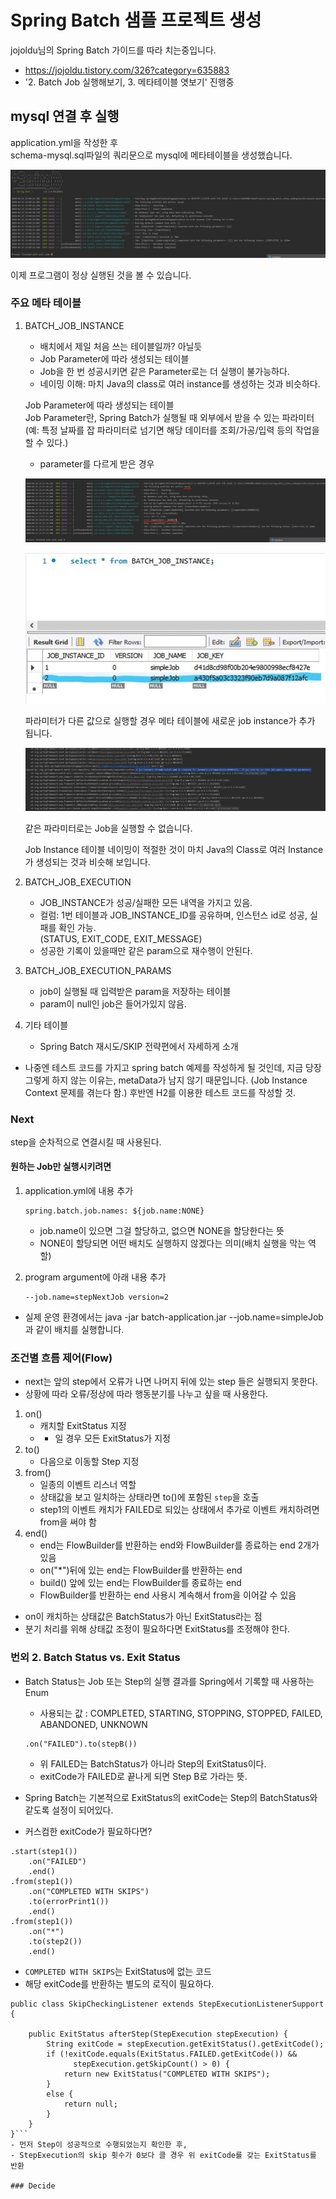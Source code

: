 # Spring Batch 샘플 프로젝트 생성
jojoldu님의 Spring Batch 가이드를 따라 치는중입니다.  
- https://jojoldu.tistory.com/326?category=635883
- '2. Batch Job 실행해보기, 3. 메타테이블 엿보기' 진행중


## mysql 연결 후 실행
  
application.yml을 작성한 후  
schema-mysql.sql파일의 쿼리문으로 mysql에 메타테이블을 생성했습니다.

![run_success_1.jpg](./image/run_success_1.jpg)

이제 프로그램이 정상 실행된 것을 볼 수 있습니다.

### 주요 메타 테이블

1. BATCH_JOB_INSTANCE  
    - 배치에서 제일 처음 쓰는 테이블일까? 아닐듯
    - Job Parameter에 따라 생성되는 테이블
    - Job을 한 번 성공시키면 같은 Parameter로는 더 실행이 불가능하다.
    - 네이밍 이해: 마치 Java의 class로 여러 instance를 생성하는 것과 비슷하다.
    
    Job Parameter에 따라 생성되는 테이블  
    Job Parameter란, Spring Batch가 실행될 때 외부에서 받을 수 있는 파라미터  
    (예: 특정 날짜를 잡 파라미터로 넘기면 해당 데이터를 조회/가공/입력 등의 작업을 할 수 있다.)  
    
    - parameter를 다르게 받은 경우
    
    ![run_success_2.jpg](./image/run_success_2.jpg)
    
    ![run_success_3.jpg](./image/run_success_3.jpg)
    
    파라미터가 다른 값으로 실행할 경우 메타 테이블에 새로운 job instance가 추가 됩니다.
     
     ![run_success_4.jpg](./image/run_success_4.jpg)
    
    같은 파라미터로는 Job을 실행할 수 없습니다.
    
    Job Instance 테이블 네이밍이 적절한 것이
    마치 Java의 Class로 여러 Instance가 생성되는 것과 비슷해 보입니다.

2. BATCH_JOB_EXECUTION
    - JOB_INSTANCE가 성공/실패한 모든 내역을 가지고 있음.
    - 컬럼: 1번 테이블과 JOB_INSTANCE_ID를 공유하며, 인스턴스 id로 성공, 실패를 확인 가능.  
      (STATUS, EXIT_CODE, EXIT_MESSAGE)
    - 성공한 기록이 있을때만 같은 param으로 재수행이 안된다.

3. BATCH_JOB_EXECUTION_PARAMS
    - job이 실행될 때 입력받은 param을 저장하는 테이블
    - param이 null인 job은 들어가있지 않음.

4. 기타 테이블
    - Spring Batch 재시도/SKIP 전략편에서 자세하게 소개

- 나중엔 테스트 코드를 가지고 spring batch 예제를 작성하게 될 것인데,
  지금 당장 그렇게 하지 않는 이유는, metaData가 남지 않기 때문입니다.
  (Job Instance Context 문제를 겪는다 함.)
  후반엔 H2를 이용한 테스트 코드를 작성할 것.
  
  

### Next
step을 순차적으로 연결시킬 때 사용된다.

#### 원하는 Job만 실행시키려면
1. application.yml에 내용 추가
    ```
    spring.batch.job.names: ${job.name:NONE}
    ```
    - job.name이 있으면 그걸 할당하고, 없으면 NONE을 할당한다는 뜻
    - NONE이 할당되면 어떤 배치도 실행하지 않겠다는 의미(배치 실행을 막는 역할)

2. program argument에 아래 내용 추가
    ```    
    --job.name=stepNextJob version=2
    ``` 

* 실제 운영 환경에서는 java -jar batch-application.jar --job.name=simpleJob 과 같이 배치를 실행합니다.

### 조건별 흐름 제어(Flow)
- next는 앞의 step에서 오류가 나면 나머지 뒤에 있는 step 들은 실행되지 못한다.
- 상황에 따라 오류/정상에 따라 행동분기를 나누고 싶을 때 사용한다.

1. on()
    - 캐치할 ExitStatus 지정
    - * 일 경우 모든 ExitStatus가 지정
2. to()
    - 다음으로 이동할 Step 지정
3. from()
    - 일종의 이벤트 리스너 역할
    - 상태값을 보고 일치하는 상태라면 to()에 포함된 `step`을 호출
    - step1의 이벤트 캐치가 FAILED로 되있는 상태에서 추가로 이벤트 캐치하려면 from을 써야 함
4. end()
    - end는 FlowBuilder를 반환하는 end와 FlowBuilder를 종료하는 end 2개가 있음
    - on("*")뒤에 있는 end는 FlowBuilder를 반환하는 end
    - build() 앞에 있는 end는 FlowBuilder를 종료하는 end
    - FlowBuilder를 반환하는 end 사용시 계속해서 from을 이어갈 수 있음
    
- on이 캐치하는 상태값은 BatchStatus가 아닌 ExitStatus라는 점
- 분기 처리를 위해 상태값 조정이 필요하다면 ExitStatus를 조정해야 한다.


### 번외 2. Batch Status vs. Exit Status
- Batch Status는 Job 또는 Step의 실행 결과를 Spring에서 기록할 때 사용하는 Enum
    - 사용되는 값 : COMPLETED, STARTING, STOPPING, STOPPED, FAILED, ABANDONED, UNKNOWN
    ```
    .on("FAILED").to(stepB())
    ```
    - 위 FAILED는 BatchStatus가 아니라 Step의 ExitStatus이다.
    - exitCode가 FAILED로 끝나게 되면 Step B로 가라는 뜻.
    
- Spring Batch는 기본적으로 ExitStatus의 exitCode는 Step의 BatchStatus와 같도록 설정이 되어있다.
- 커스컴한 exitCode가 필요하다면?
```
.start(step1())
    .on("FAILED")
    .end()
.from(step1())
    .on("COMPLETED WITH SKIPS")
    .to(errorPrint1())
    .end()
.from(step1())
    .on("*")
    .to(step2())
    .end()
```
- `COMPLETED WITH SKIPS`는 ExitStatus에 없는 코드
- 해당 exitCode를 반환하는 별도의 로직이 필요하다.
```
public class SkipCheckingListener extends StepExecutionListenerSupport {

    public ExitStatus afterStep(StepExecution stepExecution) {
        String exitCode = stepExecution.getExitStatus().getExitCode();
        if (!exitCode.equals(ExitStatus.FAILED.getExitCode()) && 
              stepExecution.getSkipCount() > 0) {
            return new ExitStatus("COMPLETED WITH SKIPS");
        }
        else {
            return null;
        }
    }
}```
- 먼저 Step이 성공적으로 수행되었는지 확인한 후,
- StepExecution의 skip 횟수가 0보다 클 경우 위 exitCode를 갖는 ExitStatus를 반환

### Decide
